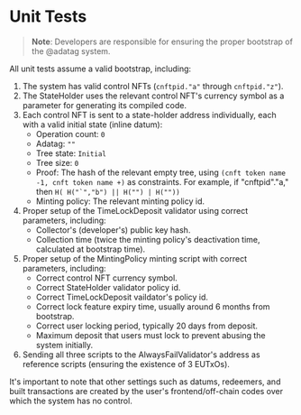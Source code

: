 # Unit Tests

> **Note**: Developers are responsible for ensuring the proper bootstrap of the @adatag system.

All unit tests assume a valid bootstrap, including:
1. The system has valid control NFTs (`cnftpid."a"` through `cnftpid."z"`).
2. The StateHolder uses the relevant control NFT's currency symbol as a parameter for generating its compiled code.
3. Each control NFT is sent to a state-holder address individually, each with a valid initial state (inline datum):
    - Operation count: `0`
    - Adatag: `""`
    - Tree state: `Initial`
    - Tree size: `0`
    - Proof: The hash of the relevant empty tree, using `(cnft token name -1, cnft token name +)` as constraints. For example, if "cnftpid"."a," then ```H( H("`","b") || H("") | H(""))```
    - Minting policy: The relevant minting policy id.
4. Proper setup of the TimeLockDeposit validator using correct parameters, including:
    - Collector's (developer's) public key hash.
    - Collection time (twice the minting policy's deactivation time, calculated at bootstrap time).
5. Proper setup of the MintingPolicy minting script with correct parameters, including:
    - Correct control NFT currency symbol.
    - Correct StateHolder validator policy id.
    - Correct TimeLockDeposit vaildator's policy id.
    - Correct lock feature expiry time, usually around 6 months from bootstrap.
    - Correct user locking period, typically 20 days from deposit.
    - Maximum deposit that users must lock to prevent abusing the system initially.
6. Sending all three scripts to the AlwaysFailValidator's address as reference scripts (ensuring the existence of 3 EUTxOs).

It's important to note that other settings such as datums, redeemers, and built transactions are created by the user's frontend/off-chain codes over which the system has no control.